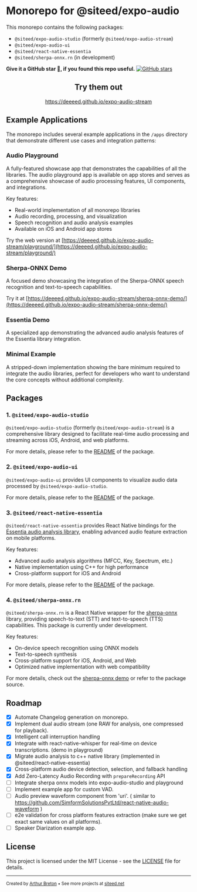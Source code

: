 # Monorepo for @siteed/expo-audio

This monorepo contains the following packages:
- `@siteed/expo-audio-studio` (formerly `@siteed/expo-audio-stream`)
- `@siteed/expo-audio-ui`
- `@siteed/react-native-essentia`
- `@siteed/sherpa-onnx.rn` (in development)

**Give it a GitHub star 🌟, if you found this repo useful.**
[![GitHub stars](https://img.shields.io/github/stars/deeeed/expo-audio-stream.svg?style=social&label=Star&maxAge=2592000)](https://github.com/deeeed/expo-audio-stream)

<div align="center">
  <h2>Try them out</h2>
  <p><a href="https://deeeed.github.io/expo-audio-stream">https://deeeed.github.io/expo-audio-stream</a></p>
</div>

## Example Applications

The monorepo includes several example applications in the `/apps` directory that demonstrate different use cases and integration patterns:

### Audio Playground

A fully-featured showcase app that demonstrates the capabilities of all the libraries. The audio playground app is available on app stores and serves as a comprehensive showcase of audio processing features, UI components, and integrations.

Key features:
- Real-world implementation of all monorepo libraries
- Audio recording, processing, and visualization
- Speech recognition and audio analysis examples
- Available on iOS and Android app stores

Try the web version at [https://deeeed.github.io/expo-audio-stream/playground/](https://deeeed.github.io/expo-audio-stream/playground/)

### Sherpa-ONNX Demo

A focused demo showcasing the integration of the Sherpa-ONNX speech recognition and text-to-speech capabilities.

Try it at [https://deeeed.github.io/expo-audio-stream/sherpa-onnx-demo/](https://deeeed.github.io/expo-audio-stream/sherpa-onnx-demo/)

### Essentia Demo

A specialized app demonstrating the advanced audio analysis features of the Essentia library integration.

### Minimal Example

A stripped-down implementation showing the bare minimum required to integrate the audio libraries, perfect for developers who want to understand the core concepts without additional complexity.

## Packages

### 1. `@siteed/expo-audio-studio`

`@siteed/expo-audio-studio` (formerly `@siteed/expo-audio-stream`) is a comprehensive library designed to facilitate real-time audio processing and streaming across iOS, Android, and web platforms.

For more details, please refer to the [README](packages/expo-audio-studio/README.md) of the package.

### 2. `@siteed/expo-audio-ui`

`@siteed/expo-audio-ui` provides UI components to visualize audio data processed by `@siteed/expo-audio-studio`.

For more details, please refer to the [README](packages/expo-audio-ui/README.md) of the package.

### 3. `@siteed/react-native-essentia`

`@siteed/react-native-essentia` provides React Native bindings for the [Essentia audio analysis library](https://essentia.upf.edu/), enabling advanced audio feature extraction on mobile platforms.

Key features:
- Advanced audio analysis algorithms (MFCC, Key, Spectrum, etc.)
- Native implementation using C++ for high performance
- Cross-platform support for iOS and Android

For more details, please refer to the [README](packages/react-native-essentia/README.md) of the package.

### 4. `@siteed/sherpa-onnx.rn`

`@siteed/sherpa-onnx.rn` is a React Native wrapper for the [sherpa-onnx](https://github.com/k2-fsa/sherpa-onnx) library, providing speech-to-text (STT) and text-to-speech (TTS) capabilities. This package is currently under development.

Key features:
- On-device speech recognition using ONNX models
- Text-to-speech synthesis
- Cross-platform support for iOS, Android, and Web
- Optimized native implementation with web compatibility

For more details, check out the [sherpa-onnx demo](https://deeeed.github.io/expo-audio-stream/sherpa-onnx-demo/) or refer to the package source.

## Roadmap

- [x] Automate Changelog generation on monorepo.
- [x] Implement dual audio stream (one RAW for analysis, one compressed for playback).
- [x] Intelligent call interruption handling
- [x] Integrate with react-native-whisper for real-time on device transcriptions. (demo in playground)
- [x] Migrate audio analysis to c++ native library (implemented in @siteed/react-native-essentia)
- [x] Cross-platform audio device detection, selection, and fallback handling
- [x] Add Zero-Latency Audio Recording with `prepareRecording` API 
- [ ] Integrate sherpa onnx models into expo-audio-studio and playground
- [ ] Implement example app for custom VAD.
- [ ] Audio preview waveform component from 'uri'. ( similar to https://github.com/SimformSolutionsPvtLtd/react-native-audio-waveform  )
- [ ] e2e validation for cross platform features extraction (make sure we get exact same values on all platforms).
- [ ] Speaker Diarization example app.

## License

This project is licensed under the MIT License - see the [LICENSE](LICENSE) file for details.

---
<sub>Created by [Arthur Breton](https://siteed.net) • See more projects at [siteed.net](https://siteed.net)</sub>
